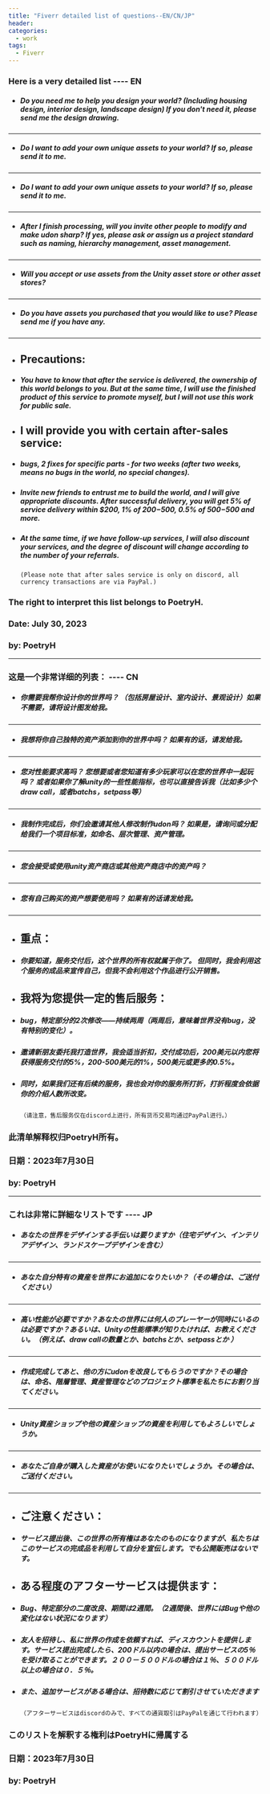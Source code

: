 ```yaml
---
title: "Fiverr detailed list of questions--EN/CN/JP"
header:
categories:
  - work
tags:
  - Fiverr
---
```


### Here is a very detailed list ---- EN

* ##### Do you need me to help you design your world? (Including housing design, interior design, landscape design) If you don't need it, please send me the design drawing.

-- --

* ##### Do I want to add your own unique assets to your world? If so, please send it to me.

-- --

* ##### Do I want to add your own unique assets to your world? If so, please send it to me.

-- --

* ##### After I finish processing, will you invite other people to modify and make udon sharp? If yes, please ask or assign us a project standard such as naming, hierarchy management, asset management.

-- --

* ##### Will you accept or use assets from the Unity asset store or other asset stores?
-- --

* ##### Do you have assets you purchased that you would like to use? Please send me if you have any.

-- --

* ## Precautions:

* ##### You have to know that after the service is delivered, the ownership of this world belongs to you. But at the same time, I will use the finished product of this service to promote myself, but I will not use this work for public sale.

* ## I will provide you with certain after-sales service:

* ##### bugs, 2 fixes for specific parts - for two weeks (after two weeks, means no bugs in the world, no special changes).

* ##### Invite new friends to entrust me to build the world, and I will give appropriate discounts. After successful delivery, you will get 5% of service delivery within $200, 1% of $200-$500, 0.5% of $500-$500 and more.

* ##### At the same time, if we have follow-up services, I will also discount your services, and the degree of discount will change according to the number of your referrals.

      (Please note that after sales service is only on discord, all currency transactions are via PayPal.)

### The right to interpret this list belongs to PoetryH.

### Date: July 30, 2023

### by: PoetryH

-- --


### 这是一个非常详细的列表： ---- CN

* ##### 你需要我帮你设计你的世界吗？ （包括房屋设计、室内设计、景观设计）如果不需要，请将设计图发给我。

-- --

* ##### 我想将你自己独特的资产添加到你的世界中吗？ 如果有的话，请发给我。

-- --

* ##### 您对性能要求高吗？ 您想要或者您知道有多少玩家可以在您的世界中一起玩吗？ 或者如果你了解unity的一些性能指标，也可以直接告诉我（比如多少个draw call，或者batchs，setpass等）

-- --

* ##### 我制作完成后，你们会邀请其他人修改制作udon吗？ 如果是，请询问或分配给我们一个项目标准，如命名、层次管理、资产管理。

-- --

* ##### 您会接受或使用unity资产商店或其他资产商店中的资产吗？
-- --

* ##### 您有自己购买的资产想要使用吗？ 如果有的话请发给我。
-- --

* ## 重点：

* ##### 你要知道，服务交付后，这个世界的所有权就属于你了。 但同时，我会利用这个服务的成品来宣传自己，但我不会利用这个作品进行公开销售。

* ## 我将为您提供一定的售后服务：

* ##### bug，特定部分的2次修改——持续两周（两周后，意味着世界没有bug，没有特别的变化）。

* ##### 邀请新朋友委托我打造世界，我会适当折扣，交付成功后，200美元以内您将获得服务交付的5%，200-500美元的1%，500美元或更多的0.5%。

* ##### 同时，如果我们还有后续的服务，我也会对你的服务所打折，打折程度会依据你的介绍人数所改变。

      （请注意，售后服务仅在discord上进行，所有货币交易均通过PayPal进行。）

### 此清单解释权归PoetryH所有。

### 日期：2023年7月30日

### by: PoetryH

-- --

### これは非常に詳細なリストです ---- JP

* ##### あなたの世界をデザインする手伝いは要りますか（住宅デザイン、インテリアデザイン、ランドスケープデザインを含む）

-- --

* ##### あなた自分特有の資産を世界にお追加になりたいか？（その場合は、ご送付ください）

-- --

* ##### 高い性能が必要ですか？あなたの世界には何人のプレーヤーが同時にいるのは必要ですか？あるいは、Unityの性能標準が知りたければ、お教えください。（例えば、draw callの数量とか、batchsとか、setpassとか ）

-- --

* ##### 作成完成してあと、他の方にudonを改良してもらうのですか？その場合は、命名、階層管理、資産管理などのプロジェクト標準を私たちにお割り当てください。

-- --

* ##### Unity資産ショップや他の資産ショップの資産を利用してもよろしいでしょうか。

-- --

* ##### あなたご自身が購入した資産がお使いになりたいでしょうか。その場合は、ご送付ください。
-- --

* ## ご注意ください：

* ##### サービス提出後、この世界の所有権はあなたのものになりますが、私たちはこのサービスの完成品を利用して自分を宣伝します。でも公開販売はないです。

* ## ある程度のアフターサービスは提供ます：

* ##### Bug、特定部分の二度改良、期間は2週間。（2週間後、世界にはBugや他の変化はない状況になります）

* ##### 友人を招待し、私に世界の作成を依頼すれば、ディスカウントを提供します。サービス提出完成したら、200ドル以内の場合は、提出サービスの5％を受け取ることができます。２００－５００ドルの場合は１％、５００ドル以上の場合は０．５％。

* ##### また、追加サービスがある場合は、招待数に応じて割引させていただきます

      （アフターサービスはdiscordのみで、すべての通貨取引はPayPalを通じて行われます）

### このリストを解釈する権利はPoetryHに帰属する

### 日期：2023年7月30日

### by: PoetryH